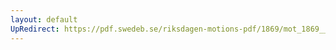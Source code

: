 ```yaml
---
layout: default
UpRedirect: https://pdf.swedeb.se/riksdagen-motions-pdf/1869/mot_1869__ak__00004/mot_1869__ak__00004_007.pdf
---
```

